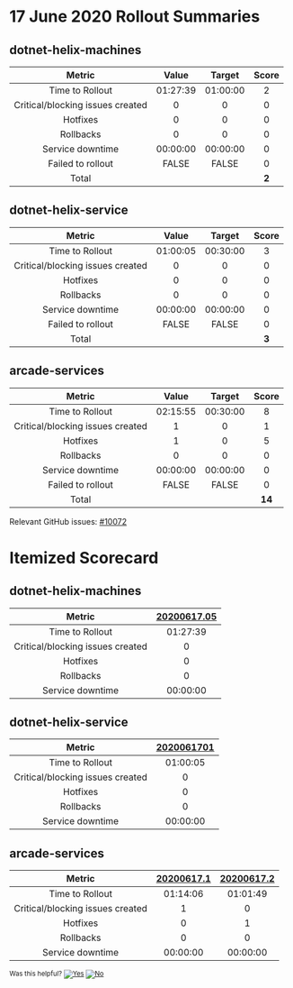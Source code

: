 # 17 June 2020 Rollout Summaries

## dotnet-helix-machines

|              Metric              |   Value  |  Target  |   Score   |
|:--------------------------------:|:--------:|:--------:|:---------:|
| Time to Rollout                  | 01:27:39 | 01:00:00 |     2     |
| Critical/blocking issues created |     0    |    0     |     0     |
| Hotfixes                         |     0    |    0     |     0     |
| Rollbacks                        |     0    |    0     |     0     |
| Service downtime                 | 00:00:00 | 00:00:00 |     0     |
| Failed to rollout                |   FALSE  |   FALSE  |     0     |
| Total                            |          |          |   **2**   |


## dotnet-helix-service

|              Metric              |   Value  |  Target  |   Score   |
|:--------------------------------:|:--------:|:--------:|:---------:|
| Time to Rollout                  | 01:00:05 | 00:30:00 |     3     |
| Critical/blocking issues created |     0    |    0     |     0     |
| Hotfixes                         |     0    |    0     |     0     |
| Rollbacks                        |     0    |    0     |     0     |
| Service downtime                 | 00:00:00 | 00:00:00 |     0     |
| Failed to rollout                |   FALSE  |   FALSE  |     0     |
| Total                            |          |          |   **3**   |


## arcade-services

|              Metric              |   Value  |  Target  |   Score   |
|:--------------------------------:|:--------:|:--------:|:---------:|
| Time to Rollout                  | 02:15:55 | 00:30:00 |     8     |
| Critical/blocking issues created |     1    |    0     |     1     |
| Hotfixes                         |     1    |    0     |     5     |
| Rollbacks                        |     0    |    0     |     0     |
| Service downtime                 | 00:00:00 | 00:00:00 |     0     |
| Failed to rollout                |   FALSE  |   FALSE  |     0     |
| Total                            |          |          |   **14**   |

Relevant GitHub issues: [#10072](https://github.com/dotnet/core-eng/issues/10072)
# Itemized Scorecard

## dotnet-helix-machines

| Metric | [20200617.05](https://dev.azure.com/dnceng/7ea9116e-9fac-403d-b258-b31fcf1bb293/_build/results?buildId=691653) |
|:-----:|:-----:|
| Time to Rollout | 01:27:39 |
| Critical/blocking issues created | 0 |
| Hotfixes | 0 |
| Rollbacks | 0 |
| Service downtime | 00:00:00 |


## dotnet-helix-service

| Metric | [2020061701](https://dev.azure.com/dnceng/7ea9116e-9fac-403d-b258-b31fcf1bb293/_build/results?buildId=691951) |
|:-----:|:-----:|
| Time to Rollout | 01:00:05 |
| Critical/blocking issues created | 0 |
| Hotfixes | 0 |
| Rollbacks | 0 |
| Service downtime | 00:00:00 |


## arcade-services

| Metric | [20200617.1](https://dev.azure.com/dnceng/7ea9116e-9fac-403d-b258-b31fcf1bb293/_build/results?buildId=691952) | [20200617.2](https://dev.azure.com/dnceng/7ea9116e-9fac-403d-b258-b31fcf1bb293/_build/results?buildId=692240) |
|:-----:|:-----:|:-----:|
| Time to Rollout | 01:14:06 | 01:01:49 |
| Critical/blocking issues created | 1 | 0 |
| Hotfixes | 0 | 1 |
| Rollbacks | 0 | 0 |
| Service downtime | 00:00:00 | 00:00:00 |



<!-- Begin Generated Content: Doc Feedback -->
<sub>Was this helpful? [![Yes](https://helix.dot.net/f/ip/5?p=Documentation%5CTeamProcess%5CRollout-Scorecards%5CScorecard_2020-06-17.md)](https://helix.dot.net/f/p/5?p=Documentation%5CTeamProcess%5CRollout-Scorecards%5CScorecard_2020-06-17.md) [![No](https://helix.dot.net/f/in)](https://helix.dot.net/f/n/5?p=Documentation%5CTeamProcess%5CRollout-Scorecards%5CScorecard_2020-06-17.md)</sub>
<!-- End Generated Content-->
